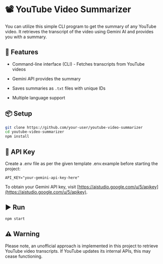 # 📽️ YouTube Video Summarizer

You can utilize this simple CLI program to get the summary of any YouTube video. It retrieves the transcript of the video using Gemini AI and provides you with a summary.

## 🚀 Features

- Command-line interface (CLI) - Fetches transcripts from YouTube videos 

- Gemini API provides the summary

- Saves summaries as `.txt` files with unique IDs

- Multiple language support

## 📦 Setup

```bash
git clone https://github.com/your-user/youtube-video-summarizer
cd youtube-video-summarizer
npm install
```

## 🔑 API Key

Create a .env file as per the given template .env.example before starting the project:

```env
API_KEY="your-gemini-api-key-here"
```
To obtain your Gemini API key, visit [https://aistudio.google.com/u/5/apikey](https://aistudio.google.com/u/5/apikey).

## ▶️ Run

```bash
npm start
```

## ⚠️ Warning 
Please note, an unofficial approach is implemented in this project to retrieve YouTube video transcripts. If YouTube updates its internal APIs, this may cease functioning.
